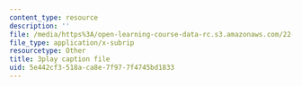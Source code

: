 ```yaml
---
content_type: resource
description: ''
file: /media/https%3A/open-learning-course-data-rc.s3.amazonaws.com/22-01-introduction-to-nuclear-engineering-and-ionizing-radiation-fall-2016/5e442cf3518aca8e7f977f4745bd1833_jJSwWRaU9rA.srt
file_type: application/x-subrip
resourcetype: Other
title: 3play caption file
uid: 5e442cf3-518a-ca8e-7f97-7f4745bd1833
---
```

